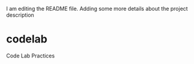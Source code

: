 I am editing the README file. Adding some more details about the project description
# codelab
Code Lab Practices
